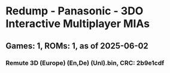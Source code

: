 # Redump - Panasonic - 3DO Interactive Multiplayer MIAs
## Games: 1, ROMs: 1, as of 2025-06-02

### Remute 3D (Europe) (En,De) (Unl).bin, CRC: 2b9e1cdf
